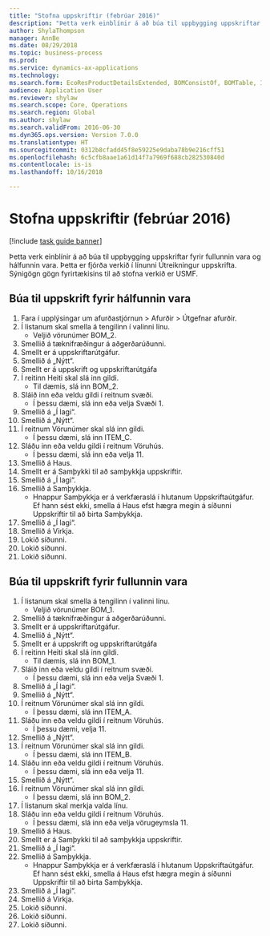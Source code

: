 ```yaml
--- 
title: "Stofna uppskriftir (febrúar 2016)"
description: "Þetta verk einblínir á að búa til uppbygging uppskriftar fyrir fullunnin vara og hálfunnin vara."
author: ShylaThompson
manager: AnnBe
ms.date: 08/29/2018
ms.topic: business-process
ms.prod: 
ms.service: dynamics-ax-applications
ms.technology: 
ms.search.form: EcoResProductDetailsExtended, BOMConsistOf, BOMTable, InventLocationIdLookup
audience: Application User
ms.reviewer: shylaw
ms.search.scope: Core, Operations
ms.search.region: Global
ms.author: shylaw
ms.search.validFrom: 2016-06-30
ms.dyn365.ops.version: Version 7.0.0
ms.translationtype: HT
ms.sourcegitcommit: 0312b8cfadd45f8e59225e9daba78b9e216cff51
ms.openlocfilehash: 6c5cfb8aae1a61d14f7a7969f688cb282530840d
ms.contentlocale: is-is
ms.lasthandoff: 10/16/2018

---
```

# <a name="create-boms-february-2016"></a>Stofna uppskriftir (febrúar 2016)

[!include [task guide banner](../../includes/task-guide-banner.md)]

Þetta verk einblínir á að búa til uppbygging uppskriftar fyrir fullunnin vara og hálfunnin vara. Þetta er fjórða verkið í línunni Útreikningur uppskrifta. Sýnigögn gögn fyrirtækisins til að stofna verkið er USMF.


## <a name="create-bom-for-a-semi-finished-product"></a>Búa til uppskrift fyrir hálfunnin vara
1. Fara í upplýsingar um afurðastjórnun > Afurðir > Útgefnar afurðir.
2. Í listanum skal smella á tengilinn í valinni línu.
    * Veljið vörunúmer BOM_2.  
3. Smellið á tæknifræðingur á aðgerðarúðunni.
4. Smellt er á uppskriftarútgáfur.
5. Smellið á „Nýtt“.
6. Smellt er á uppskrift og uppskriftarútgáfa
7. Í reitinn Heiti skal slá inn gildi.
    * Til dæmis, slá inn BOM_2.  
8. Sláið inn eða veldu gildi í reitnum svæði.
    * Í þessu dæmi, slá inn eða velja Svæði 1.  
9. Smellið á „Í lagi“.
10. Smellið á „Nýtt“.
11. Í reitnum Vörunúmer skal slá inn gildi.
    * Í þessu dæmi, slá inn ITEM_C.  
12. Sláðu inn eða veldu gildi í reitnum Vöruhús.
    * Í þessu dæmi, slá inn eða velja 11.  
13. Smellið á Haus.
14. Smellt er á Samþykki til að samþykkja uppskriftir.
15. Smellið á „Í lagi“.
16. Smellið á Samþykkja.
    * Hnappur Samþykkja er á verkfæraslá í hlutanum Uppskriftaútgáfur. Ef hann sést ekki, smella á Haus efst hægra megin á síðunni Uppskriftir til að birta Samþykkja.  
17. Smellið á „Í lagi“.
18. Smellið á Virkja.
19. Lokið síðunni.
20. Lokið síðunni.
21. Lokið síðunni.

## <a name="create-bom-for-a-finished-product"></a>Búa til uppskrift fyrir fullunnin vara
1. Í listanum skal smella á tengilinn í valinni línu.
    * Veljið vörunúmer BOM_1.  
2. Smellið á tæknifræðingur á aðgerðarúðunni.
3. Smellt er á uppskriftarútgáfur.
4. Smellið á „Nýtt“.
5. Smellt er á uppskrift og uppskriftarútgáfa
6. Í reitinn Heiti skal slá inn gildi.
    * Til dæmis, slá inn BOM_1.  
7. Sláið inn eða veldu gildi í reitnum svæði.
    * Í þessu dæmi, slá inn eða velja Svæði 1.  
8. Smellið á „Í lagi“.
9. Smellið á „Nýtt“.
10. Í reitnum Vörunúmer skal slá inn gildi.
    * Í þessu dæmi, slá inn ITEM_A.  
11. Sláðu inn eða veldu gildi í reitnum Vöruhús.
    * Í þessu dæmi, velja 11.  
12. Smellið á „Nýtt“.
13. Í reitnum Vörunúmer skal slá inn gildi.
    * Í þessu dæmi, slá inn ITEM_B.  
14. Sláðu inn eða veldu gildi í reitnum Vöruhús.
    * Í þessu dæmi, slá inn eða velja 11.  
15. Smellið á „Nýtt“.
16. Í reitnum Vörunúmer skal slá inn gildi.
    * Í þessu dæmi, slá inn BOM_2.  
17. Í listanum skal merkja valda línu.
18. Sláðu inn eða veldu gildi í reitnum Vöruhús.
    * Í þessu dæmi, slá inn eða velja vörugeymsla 11.  
19. Smellið á Haus.
20. Smellt er á Samþykki til að samþykkja uppskriftir.
21. Smellið á „Í lagi“.
22. Smellið á Samþykkja.
    * Hnappur Samþykkja er á verkfæraslá í hlutanum Uppskriftaútgáfur. Ef hann sést ekki, smella á Haus efst hægra megin á síðunni Uppskriftir til að birta Samþykkja.  
23. Smellið á „Í lagi“.
24. Smellið á Virkja.
25. Lokið síðunni.
26. Lokið síðunni.
27. Lokið síðunni.


